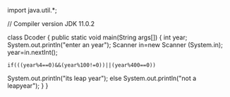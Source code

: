 import java.util.*;

 // Compiler version JDK 11.0.2

 class Dcoder
 {
   public static void main(String args[])
   { 
     int year;
    System.out.println("enter an year");
    Scanner in=new Scanner (System.in);
    year=in.nextInt();
    
    if(((year%4==0)&&(year%100!=0))||(year%400==0))
 System.out.println("its leap year");
    else
 System.out.println("not a leapyear");
  }
 }
